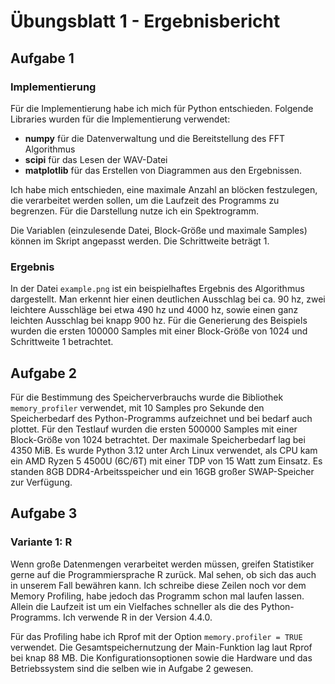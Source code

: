 # Übungsblatt 1 - Ergebnisbericht

## Aufgabe 1
### Implementierung
Für die Implementierung habe ich mich für Python entschieden. Folgende Libraries wurden für die Implementierung verwendet:

- **numpy** für die Datenverwaltung und die Bereitstellung des FFT Algorithmus
- **scipi** für das Lesen der WAV-Datei
- **matplotlib** für das Erstellen von Diagrammen aus den Ergebnissen.

Ich habe mich entschieden, eine maximale Anzahl an blöcken festzulegen, die verarbeitet werden sollen, um die Laufzeit des Programms zu begrenzen. Für die Darstellung nutze ich ein Spektrogramm.

Die Variablen (einzulesende Datei, Block-Größe und maximale Samples) können im Skript angepasst werden. Die Schrittweite beträgt 1.

### Ergebnis
In der Datei `example.png` ist ein beispielhaftes Ergebnis des Algorithmus dargestellt. Man erkennt hier einen deutlichen Ausschlag bei ca. 90 hz, zwei leichtere Ausschläge bei etwa 490 hz und 4000 hz, sowie einen ganz leichten Ausschlag bei knapp 900 hz. Für die Generierung des Beispiels wurden die ersten 100000 Samples mit einer Block-Größe von 1024 und Schrittweite 1 betrachtet.

## Aufgabe 2
Für die Bestimmung des Speicherverbrauchs wurde die Bibliothek `memory_profiler` verwendet, mit 10 Samples pro Sekunde den Speicherbedarf des Python-Programms aufzeichnet und bei bedarf auch plottet. Für den Testlauf wurden die ersten 500000 Samples mit einer Block-Größe von 1024 betrachtet. Der maximale Speicherbedarf lag bei 4350 MiB. Es wurde Python 3.12 unter Arch Linux verwendet, als CPU kam ein AMD Ryzen 5 4500U (6C/6T) mit einer TDP von 15 Watt zum Einsatz. Es standen 8GB DDR4-Arbeitsspeicher und ein 16GB großer SWAP-Speicher zur Verfügung.

## Aufgabe 3
### Variante 1: R
Wenn große Datenmengen verarbeitet werden müssen, greifen Statistiker gerne auf die Programmiersprache R zurück. Mal sehen, ob sich das auch in unserem Fall bewähren kann. Ich schreibe diese Zeilen noch vor dem Memory Profiling, habe jedoch das Programm schon mal laufen lassen. Allein die Laufzeit ist um ein Vielfaches schneller als die des Python-Programms. Ich verwende R in der Version 4.4.0.

Für das Profiling habe ich Rprof mit der Option `memory.profiler = TRUE` verwendet. Die Gesamtspeichernutzung der Main-Funktion lag laut Rprof bei knap 88 MB. Die Konfigurationsoptionen sowie die Hardware und das Betriebssystem sind die selben wie in Aufgabe 2 gewesen.
